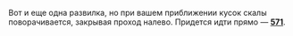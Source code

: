 Вот и еще одна развилка, но при вашем приближении кусок скалы поворачивается, закрывая проход налево. Придется идти прямо — [**571**](#n_571).

